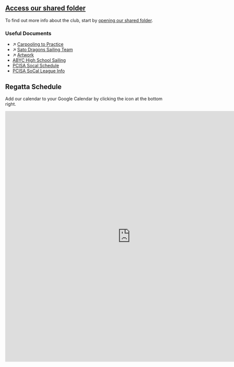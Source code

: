 ## [Access our shared folder](https://drive.google.com/drive/folders/0B7xS-e7S036gT0QzNGpURHl4LTA) 

To find out more info about the club, start by [opening our shared folder](https://drive.google.com/drive/folders/0B7xS-e7S036gT0QzNGpURHl4LTA). 


### Useful Documents

-  :arrow_upper_right:  <a href="https://docs.google.com/spreadsheets/d/1eAKhzrFJqeELLPXLTx84JusSXgjkApFhgV6kSe_g7yA/edit#gid=0" rel="nofollow" target="_blank">Carpooling to Practice</a>
-  :arrow_upper_right:  <a href="https://docs.google.com/document/d/1r6rolxUriRyGGoCFj3L0xZI5NrpF6LRfX-YenjhCK1U/edit" rel="nofollow" target="_blank">Sato Dragons Sailing Team</a>
-  :arrow_upper_right:  <a href="https://drive.google.com/drive/folders/0B1BmCT4HlfrzVUF1TVdYdkxsaUk" rel="nofollow" target="_blank">Artwork</a>
-  [ABYC High School Sailing](https://abyc.org/high-school-sailing/high-school)
-  [PCISA Socal Schedule](https://pcisa.hssailing.org/schedule/socal/2017/2018/socal)
-  [PCISA SoCal League Info](https://pcisa.hssailing.org/leagues/SoCal/socal-s)


## Regatta Schedule

Add our calendar to your Google Calendar by clicking the icon at the bottom right.

<iframe src="https://calendar.google.com/calendar/embed?showTz=0&amp;height=600&amp;wkst=1&amp;bgcolor=%23FFFFFF&amp;src=6llq0uegbott6avo5j3nbt0r58%40group.calendar.google.com&amp;color=%23B1440E&amp;ctz=America%2FLos_Angeles" style="border-width:0" width="800" height="800" frameborder="0" scrolling="no"></iframe>
